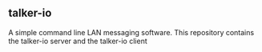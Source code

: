 ## talker-io
A simple command line LAN messaging software.
This repository contains the talker-io server and the talker-io client


